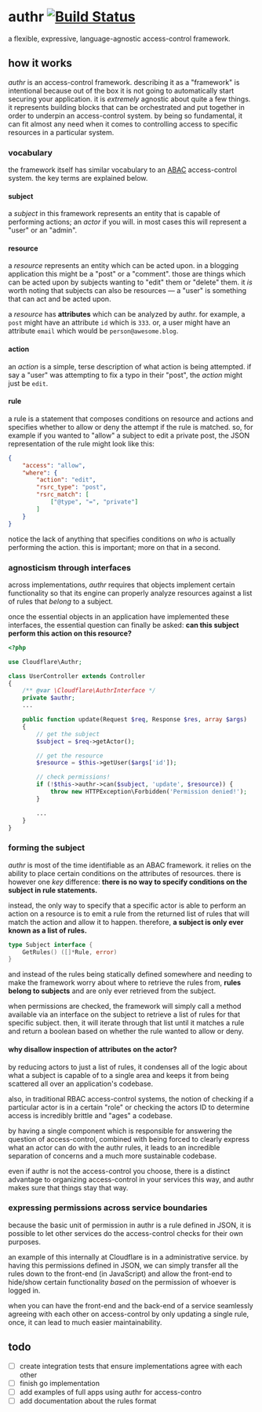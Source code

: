 # authr [![Build Status](https://travis-ci.org/cloudflare/authr.svg?branch=master)](https://travis-ci.org/cloudflare/authr)

a flexible, expressive, language-agnostic access-control framework.

## how it works

*authr* is an access-control framework. describing it as a "framework" is intentional because out of the box it is not going to automatically start securing your application. it is *extremely* agnostic about quite a few things. it represents building blocks that can be orchestrated and put together in order to underpin an access-control system. by being so fundamental, it can fit almost any need when it comes to controlling access to specific resources in a particular system.

### vocabulary

the framework itself has similar vocabulary to an [ABAC](https://en.wikipedia.org/wiki/Attribute-based_access_control) access-control system. the key terms are explained below.

#### subject

a *subject* in this framework represents an entity that is capable of performing actions; an *actor* if you will. in most cases this will represent a "user" or an "admin".

#### resource

a *resource* represents an entity which can be acted upon. in a blogging application this might be a "post" or a "comment". those are things which can be acted upon by subjects wanting to "edit" them or "delete" them. it *is* worth noting that subjects can also be resources — a "user" is something that can act and be acted upon.

a *resource* has **attributes** which can be analyzed by authr. for example, a `post` might have an attribute `id` which is `333`. or, a user might have an attribute `email` which would be `person@awesome.blog`.

#### action

an *action* is a simple, terse description of what action is being attempted. if say a "user" was attempting to fix a typo in their "post", the *action* might just be `edit`. 

#### rule

a rule is a statement that composes conditions on resource and actions and specifies whether to allow or deny the attempt if the rule is matched. so, for example if you wanted to "allow" a subject to edit a private post, the JSON representation of the rule might look like this:

```json
{
    "access": "allow",
    "where": {
        "action": "edit",
        "rsrc_type": "post",
        "rsrc_match": [
            ["@type", "=", "private"]
        ]
    }
}
```

notice the lack of anything that specifies conditions on *who* is actually performing the action. this is important; more on that in a second.

### agnosticism through interfaces

across implementations, *authr* requires that objects implement certain functionality so that its engine can properly analyze resources against a list of rules that *belong* to a subject.

once the essential objects in an application have implemented these interfaces, the essential question can finally be asked: **can this subject perform this action on this resource?**

```php
<?php

use Cloudflare\Authr;

class UserController extends Controller
{
    /** @var \Cloudflare\AuthrInterface */
    private $authr;
    ...

    public function update(Request $req, Response $res, array $args)
    {
        // get the subject
        $subject = $req->getActor();

        // get the resource
        $resource = $this->getUser($args['id']);

        // check permissions!
        if (!$this->authr->can($subject, 'update', $resource)) {
            throw new HTTPException\Forbidden('Permission denied!');
        }

        ...
    }
}
```

### forming the subject

*authr* is most of the time identifiable as an ABAC framework. it relies on the ability to place certain conditions on the attributes of resources. there is however one *key* difference: **there is no way to specify conditions on the subject in rule statements.**

instead, the only way to specify that a specific actor is able to perform an action on a resource is to emit a rule from the returned list of rules that will match the action and allow it to happen. therefore, **a subject is only ever known as a list of rules.**

```go
type Subject interface {
    GetRules() ([]*Rule, error)
}
```

and instead of the rules being statically defined somewhere and needing to make the framework worry about where to retrieve the rules from, **rules belong to subjects** and are only ever retrieved from the subject.

when permissions are checked, the framework will simply call a method available via an interface on the subject to retrieve a list of rules for that specific subject. then, it will iterate through that list until it matches a rule and return a boolean based on whether the rule wanted to allow or deny.

#### why disallow inspection of attributes on the actor?

by reducing actors to just a list of rules, it condenses all of the logic about what a subject is capable of to a single area and keeps it from being scattered all over an application's codebase.

also, in traditional RBAC access-control systems, the notion of checking if a particular actor is in a certain "role" or checking the actors ID to determine access is incredibly brittle and "ages" a codebase.

by having a single component which is responsible for answering the question of access-control, combined with being forced to clearly express what an actor can do with the authr rules, it leads to an incredible separation of concerns and a much more sustainable codebase.

even if authr is not the access-control you choose, there is a distinct advantage to organizing access-control in your services this way, and authr makes sure that things stay that way.

### expressing permissions across service boundaries

because the basic unit of permission in authr is a rule defined in JSON, it is possible to let other services do the access-control checks for their own purposes.

an example of this internally at Cloudflare is in a administrative service. by having this permissions defined in JSON, we can simply transfer all the rules down to the front-end (in JavaScript) and allow the front-end to hide/show certain functionality *based* on the permission of whoever is logged in.

when you can have the front-end and the back-end of a service seamlessly agreeing with each other on access-control by only updating a single rule, once, it can lead to much easier maintainability.

## todo

- [ ] create integration tests that ensure implementations agree with each other
- [ ] finish go implementation
- [ ] add examples of full apps using authr for access-contro
- [ ] add documentation about the rules format
